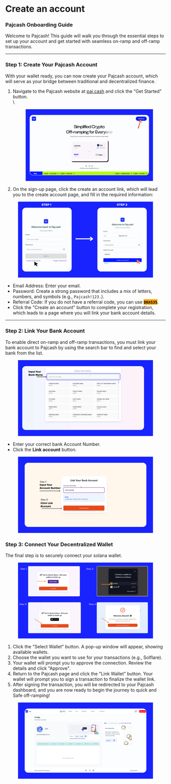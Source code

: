 # Create an account

### Pajcash Onboarding Guide

Welcome to Pajcash! This guide will walk you through the essential steps to set up your account and get started with seamless on-ramp and off-ramp transactions.

***

### Step 1: Create Your Pajcash Account

With your wallet ready, you can now create your Pajcash account, which will serve as your bridge between traditional and decentralized finance.

1.  Navigate to the Pajcash website at [paj.cash](https://paj.cash/) and click the "Get Started" button.\
    \


    <figure><img src="../.gitbook/assets/pajcash signup 1.png" alt=""><figcaption></figcaption></figure>



2. On the sign-up page, click the create an account link, which will lead you to the create account page, and fill in the required information:

<figure><img src="../.gitbook/assets/pajcash signup 2 (1).png" alt=""><figcaption></figcaption></figure>

* Email Address: Enter your email.
* Password: Create a strong password that includes a mix of letters, numbers, and symbols (e.g., `Pajcash!123.`).
* Referral Code: If you do not have a referral code, you can use <mark style="color:$primary;background-color:orange;">**`D0A535`**</mark>.
* Click the "Create an account" button to complete your registration, which leads to a page where you will link your bank account details.

***

### Step 2: Link Your Bank Account

To enable direct on-ramp and off-ramp transactions, you must link your bank account to Pajcash by using the search bar to find and select your bank from the list.

<figure><img src="../.gitbook/assets/Input bank name.png" alt=""><figcaption></figcaption></figure>

* Enter your correct bank Account Number.
* Click the **Link account** button.

<figure><img src="../.gitbook/assets/Link account.png" alt=""><figcaption></figcaption></figure>

### Step 3: Connect Your Decentralized Wallet

The final step is to securely connect your solana wallet.

<figure><img src="../.gitbook/assets/link wallet page.png" alt=""><figcaption></figcaption></figure>

1. Click the "Select Wallet" button. A pop-up window will appear, showing available wallets.
2. Choose the wallet you want to use for your transactions (e.g., Solflare).
3. Your wallet will prompt you to approve the connection. Review the details and click "Approve".
4. Return to the Pajcash page and click the "Link Wallet" button. Your wallet will prompt you to sign a transaction to finalize the wallet link.
5. After signing the transaction, you will be redirected to your Pajcash dashboard, and you are now ready to begin the journey to quick and Safe off-ramping!

<figure><img src="../.gitbook/assets/paj dashboard 1.png" alt=""><figcaption></figcaption></figure>
